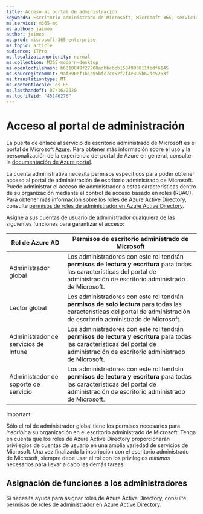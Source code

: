 ```yaml
---
title: Acceso al portal de administración
keywords: Escritorio administrado de Microsoft, Microsoft 365, servicio, documentación
ms.service: m365-md
ms.author: jaimeo
author: jaimeo
ms.prod: microsoft-365-enterprise
ms.topic: article
audience: ITPro
ms.localizationpriority: normal
ms.collection: M365-modern-desktop
ms.openlocfilehash: b6310849f27200adbbcbcb1584903011fbdf6145
ms.sourcegitcommit: 9af890ef1b1c95bfc7cc52f7f4e395b62dc5263f
ms.translationtype: MT
ms.contentlocale: es-ES
ms.lasthandoff: 07/16/2020
ms.locfileid: "45146276"
---
```

# <a name="access-the-admin-portal"></a>Acceso al portal de administración

La puerta de enlace al servicio de escritorio administrado de Microsoft es el portal de Microsoft [Azure](https://portal.azure.com). Para obtener más información sobre el uso y la personalización de la experiencia del portal de Azure en general, consulte la [documentación de Azure portal](https://docs.microsoft.com/azure/azure-portal/). 

La cuenta administrativa necesita permisos específicos para poder obtener acceso al portal de administración de escritorio administrado de Microsoft. Puede administrar el acceso de administrador a estas características dentro de su organización mediante el control de acceso basado en roles (RBAC). Para obtener más información sobre los roles de Azure Active Directory, consulte [permisos de roles de administrador en Azure Active Directory](https://docs.microsoft.com/azure/active-directory/users-groups-roles/directory-assign-admin-roles).

Asigne a sus cuentas de usuario de administrador cualquiera de las siguientes funciones para garantizar el acceso:

|Rol de Azure AD  |Permisos de escritorio administrado de Microsoft  |
|---------|---------|
|Administrador global     | Los administradores con este rol tendrán **permisos de lectura y escritura** para todas las características del portal de administración de escritorio administrado de Microsoft.         |
|Lector global     | Los administradores con este rol tendrán **permisos de solo lectura** para todas las características del portal de administración de escritorio administrado de Microsoft.         |
|Administrador de servicios de Intune     |  Los administradores con este rol tendrán **permisos de lectura y escritura** para todas las características del portal de administración de escritorio administrado de Microsoft.       |
|Administrador de soporte de servicio     | Los administradores con este rol tendrán **permisos de lectura y escritura** para todas las características del portal de administración de escritorio administrado de Microsoft.         |

> [!IMPORTANT]
> Sólo el rol de administrador global tiene los permisos necesarios para *inscribir* a su organización en el escritorio administrado de Microsoft. Tenga en cuenta que los roles de Azure Active Directory proporcionarán privilegios de cuentas de usuario en una amplia variedad de servicios de Microsoft. Una vez finalizada la inscripción con el escritorio administrado de Microsoft, siempre debe usar el rol con los privilegios *mínimos* necesarios para llevar a cabo las demás tareas.

## <a name="assigning-roles-to-administrators"></a>Asignación de funciones a los administradores

Si necesita ayuda para asignar roles de Azure Active Directory, consulte [permisos de roles de administrador en Azure Active Directory](https://docs.microsoft.com/azure/active-directory/users-groups-roles/directory-assign-admin-roles).
